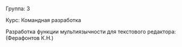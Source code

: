 Группа: 3

Курс: Командная разработка

Разработка функции мультиязычности для текстового редактора: (Ферафонтов К.Н.)

